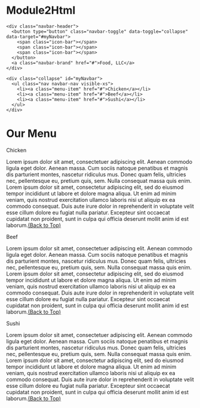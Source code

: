 # Module2Html




<!DOCTYPE html>
<html>
<head>

<title>Module 3</title>

  <meta name="viewport" content="width=device-width, initial-scale=1">
  <link rel="stylesheet" href="https://maxcdn.bootstrapcdn.com/bootstrap/3.3.7/css/bootstrap.min.css">
  <script src="https://ajax.googleapis.com/ajax/libs/jquery/3.3.1/jquery.min.js"></script>
  <script src="https://maxcdn.bootstrapcdn.com/bootstrap/3.3.7/js/bootstrap.min.js"></script>

</head>

<meta name="viewport" content="width=device-width, initial-scale=1">
<link rel="stylesheet" type="text/css" href="style.css">



<body>


<nav class="navbar" id="top">
  <div class="container-fluid">

    <div class="navbar-header">
      <button type="button" class="navbar-toggle" data-toggle="collapse" data-target="#myNavbar">
        <span class="icon-bar"></span>
        <span class="icon-bar"></span>
        <span class="icon-bar"></span> 
      </button>
      <a class="navbar-brand" href="#">Food, LLC</a>
    </div>

    <div class="collapse" id="myNavbar">
      <ul class="nav navbar-nav visible-xs">
        <li><a class="menu-item" href="#">Chicken</a></li>
        <li><a class="menu-item" href="#">Beef</a></li> 
        <li><a class="menu-item" href="#">Sushi</a></li> 
      </ul>
    </div>

  </div>
</nav>

<h1 class="main-title">Our Menu</h1>



<div class="row">

  <div class="col-lg-4 col-md-6 col-sm-12">
    <div class="content-box">
      <p class="item-name">Chicken</p>
      <p>Lorem ipsum dolor sit amet, consectetuer adipiscing elit. Aenean commodo ligula eget dolor. Aenean massa. Cum sociis natoque penatibus et magnis dis parturient montes, nascetur ridiculus mus. Donec quam felis, ultricies nec, pellentesque eu, pretium quis, sem. Nulla consequat massa quis enim. Lorem ipsum dolor sit amet, consectetur adipiscing elit, sed do eiusmod tempor incididunt ut labore et dolore magna aliqua. Ut enim ad minim veniam, quis nostrud exercitation ullamco laboris nisi ut aliquip ex ea commodo consequat. Duis aute irure dolor in reprehenderit in voluptate velit esse cillum dolore eu fugiat nulla pariatur. Excepteur sint occaecat cupidatat non proident, sunt in culpa qui officia deserunt mollit anim id est laborum.<a href="#top">(Back to Top)</a></p>
    </div>
  </div>

  <div class="col-lg-4 col-md-6 col-sm-12">
    <div class="content-box">
      <p class="item-name">Beef</p>
      <p>Lorem ipsum dolor sit amet, consectetuer adipiscing elit. Aenean commodo ligula eget dolor. Aenean massa. Cum sociis natoque penatibus et magnis dis parturient montes, nascetur ridiculus mus. Donec quam felis, ultricies nec, pellentesque eu, pretium quis, sem. Nulla consequat massa quis enim. Lorem ipsum dolor sit amet, consectetur adipiscing elit, sed do eiusmod tempor incididunt ut labore et dolore magna aliqua. Ut enim ad minim veniam, quis nostrud exercitation ullamco laboris nisi ut aliquip ex ea commodo consequat. Duis aute irure dolor in reprehenderit in voluptate velit esse cillum dolore eu fugiat nulla pariatur. Excepteur sint occaecat cupidatat non proident, sunt in culpa qui officia deserunt mollit anim id est laborum.<a href="#top">(Back to Top)</a></p>
    </div>
  </div>


  <div class="col-lg-4 col-md-12 col-sm-12">
    <div class="content-box">
      <p class="item-name">Sushi</p>
      <p>Lorem ipsum dolor sit amet, consectetuer adipiscing elit. Aenean commodo ligula eget dolor. Aenean massa. Cum sociis natoque penatibus et magnis dis parturient montes, nascetur ridiculus mus. Donec quam felis, ultricies nec, pellentesque eu, pretium quis, sem. Nulla consequat massa quis enim. Lorem ipsum dolor sit amet, consectetur adipiscing elit, sed do eiusmod tempor incididunt ut labore et dolore magna aliqua. Ut enim ad minim veniam, quis nostrud exercitation ullamco laboris nisi ut aliquip ex ea commodo consequat. Duis aute irure dolor in reprehenderit in voluptate velit esse cillum dolore eu fugiat nulla pariatur. Excepteur sint occaecat cupidatat non proident, sunt in culpa qui officia deserunt mollit anim id est laborum.<a href="#top">(Back to Top)</a></p>
    </div>
  </div>

</div>


</body>
</html>
